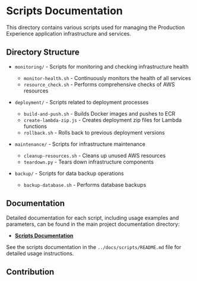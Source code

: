 # Scripts Documentation

This directory contains various scripts used for managing the Production Experience application infrastructure and services.

## Directory Structure

- `monitoring/` - Scripts for monitoring and checking infrastructure health

  - `monitor-health.sh` - Continuously monitors the health of all services
  - `resource_check.sh` - Performs comprehensive checks of AWS resources

- `deployment/` - Scripts related to deployment processes

  - `build-and-push.sh` - Builds Docker images and pushes to ECR
  - `create-lambda-zip.js` - Creates deployment zip files for Lambda functions
  - `rollback.sh` - Rolls back to previous deployment versions

- `maintenance/` - Scripts for infrastructure maintenance

  - `cleanup-resources.sh` - Cleans up unused AWS resources
  - `teardown.py` - Tears down infrastructure components

- `backup/` - Scripts for data backup operations

  - `backup-database.sh` - Performs database backups

## Documentation

Detailed documentation for each script, including usage examples and parameters, can be found in the main project documentation directory:

- **[Scripts Documentation](../docs/scripts/README.md)**

See the scripts documentation in the `../docs/scripts/README.md` file for detailed usage instructions.

## Contribution
